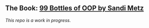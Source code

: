 
The Book: [99 Bottles of OOP by Sandi Metz](https://www.sandimetz.com/99bottles/)
------------------------------------------------------------------------

*This repo is a work in progress.*
